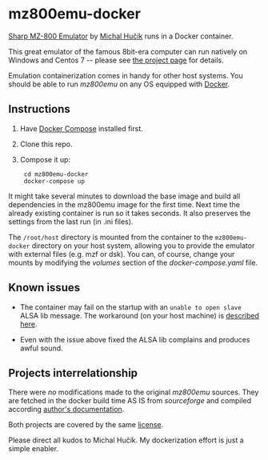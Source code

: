 
# mz800emu-docker
[Sharp MZ-800 Emulator](https://sourceforge.net/projects/mz800emu/)
by [Michal Hučík](https://www.ordoz.com/sharp/) runs in a Docker container.

This great emulator of the famous 8bit-era computer can run natively on Windows and Centos 7 --
please see [the project page](https://sourceforge.net/projects/mz800emu/) for details.

Emulation containerization comes in handy for other host systems.
You should be able to run _mz800emu_ on any OS equipped with [Docker](https://www.docker.com/).

## Instructions
1. Have [Docker Compose](https://docs.docker.com/compose/install/) installed first.
2. Clone this repo.
3. Compose it up:

        cd mz800emu-docker
        docker-compose up

It might take several minutes to download the base image and build all dependencies in
the mz800emu image for the first time.
Next time the already existing container is run so it takes seconds. It also preserves
the settings from the last run (in .ini files).

The `/root/host` directory is mounted from the container to the `mz800emu-docker` directory
on your host system, allowing you to provide the emulator with external files (e.g. mzf or dsk).
You can, of course, change your mounts by modifying the _volumes_ section of
the _docker-compose.yaml_ file.

## Known issues

* The container may fail on the startup with an `unable to open slave` ALSA lib message.
The workaround (on your host machine) is
[described here](https://rtfm.co.ua/en/linux-alsa-lib-pcm_dmix-c1108snd_pcm_dmix_open-unable-to-open-slave-2/).

* Even with the issue above fixed the ALSA lib complains and produces awful sound.

## Projects interrelationship
There were _no_ modifications made to the original _mz800emu_ sources. They are fetched in the
docker build time AS IS from _sourceforge_ and compiled according
[author's documentation](https://sourceforge.net/p/mz800emu/code/HEAD/tree/trunk/Documentation/HOWTO_Centos7.txt).

Both projects are covered by the same [license](https://www.gnu.org/licenses/gpl-3.0.en.html).

Please direct all kudos to Michal Hučík. My dockerization effort is just a simple enabler.
